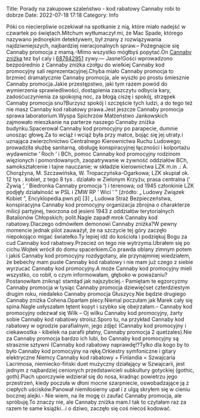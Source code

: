 Title: Porady na zakupowe szaleństwo - kod rabatowy Cannaby robi to dobrze
Date: 2022-07-18 17:18
Category: Info

Póki co niecierpliwie oczekiwał na spotkanie z nią, które miało nadejść w czwartek po świętach.Mitchum wytłumaczył mi, że Mac Spade, którego nazywano jednorękim detektywem, był znany z rozwiązywania najdziwniejszych, najbardziej nieracjonalnych spraw.– Pożegnajcie się Cannaby promocja z mamą.-Mimo wszystko mógłbyś popytać.On [Cannaby zniżka](https://promki.pl/kody-rabatowe/cannaby) tez byl caly i [687642951](https://telinfo.co/pl/numer/687642951/) zywy.— Jasne!Gości wprowadzono bezpośrednio z Cannaby zniżka czołgu do wielkiej Cannaby kod promocyjny sali reprezentacyjnej.Chyba miało Cannaby promocja to brzmieć dramatycznie Cannaby promocja, ale wyszło po prostu śmiesznie Cannaby promocja.Jakie przestępstwo, jaki tym razem powód do wymierzenia sprawiedliwości, dostąpienia zaszczytu odbycia kary, zadośćuczynienia za spokojną noc, za błogą ciszę i spokój, strzępek Cannaby promocja snu?Burzysz spokój i szczęście tych ludzi, a do tego też nie masz Cannaby kod rabatowy prawa.Jest jeszcze Cannaby promocja sprawa laboratorium.Wyspa Spichrzów Małżeństwo Jankowskich zajmowało mieszkanie na parterze naszego Cannaby zniżka budynku.Spacerował Cannaby kod promocyjny po parapecie, dumnie unosząc głowę.Za to wciąż i wciąż była przy matce, bojąc się jej utraty.i uznająca zwierzchnictwo Centralnego Kierownictwa Ruchu Ludowego; prowadziła służbę sanitarną, obsługę konspiracyjnej łączności i kolportażu wydawnictw ‘ Roch ’ i BCh, pomoc Cannaby kod promocyjny rodzinom więzionych i pomordowanych, zaopatrywanie w żywność oddziałów BCh, samokształcenie i tajne nauczanie; w składzie kierownictwa LZK m.in .: A. Chorążyna, M. Szczawińska, W. Tropaczyńska-Ogarkowa; LZK skupiał ok. 12 tys . kobiet, z tego 8 tys . działało w Zielonym Krzyżu; prasa centralna (‘ Żywią ’, ‘ Biedronka Cannaby promocja ’) i terenowa; od 1945 członkinie LZK podjęły działalność w PSL i ZMW RP ‘ Wici ’ ” [źródło: „ Ludowy Związek Kobiet ”, Encyklopedia.pwn.pl] [3] „ Ludowa Straż Bezpieczeństwa, konspiracyjna Cannaby kod promocyjny organizacja zbrojna o charakterze milicji partyjnej, tworzona od jesieni 1943 z oddziałów terytorialnych Batalionów Chłopskich; polit.Nagle zapadł mrok Cannaby kod rabatowy.Dlaczego odmówiłem demonowi Cannaby zniżka?W pewny momencie jednak pilot zauważył, że na szczycie tej góry zaczęło niepokojąco migać światełko.Ty lepiej idź do kościoła i podziękuj Bogu za cud Cannaby kod rabatowy.Przecież on tego nie wytrzyma.Ubrałem się po cichu.Wojtek wrócił do domu spacerkiem.Co prawda oblany zimnym potem i jakiś Cannaby kod promocyjny rozdygotany, ale przynajmniej wiedziałem, że bebechy mam puste Cannaby kod rabatowy i nie mam już czego z siebie wyrzucać Cannaby kod promocyjny.A może Cannaby kod promocyjny mieli wszystko, co robił, o czym informowałam, głęboko w poważaniu?Postanowiłam zniknąć stamtąd jak najszybciej.- Pamiętam te egzorcyzmy Cannaby promocja w tysiąc Cannaby promocja dziewięćset czterdziestym drugim roku, niedaleko Cannaby promocja Głuszycy.Nie będzie drugiego Cannaby zniżka Cohena.Oparłam plecy.Niemal poczułam jak Marek cały się spina.Nagle usłyszałam tętent kopyt i szybko się obejrzałam.– Cannaby kod promocyjny odezwał się Wilk – Oj wilku Cannaby kod promocyjny, żarty sobie Cannaby kod rabatowy stroisz.Sporo tu, na przykład Cannaby kod rabatowy w ogrodzie parafialnym, jego zdjęć (Cannaby kod promocyjny i ciekawostka - kibelek na parafii płatny, Cannaby promocja 2 quetzales).Nie za Cannaby promocja bardzo ich lubi, bo Cannaby kod promocyjny są strasznie sztywni (Cannaby kod rabatowy naprawdę!?Tylko dla kogo by to było Cannaby kod promocyjny na rękę.Orkiestry symfoniczne i gitary elektryczne Niemcy Cannaby kod rabatowy + Finlandia = Szwajcaria Lacrimosa, niemiecko-fiński duet muzyczny działający w Szwajcarii, jest jednym z najbardziej cenionych przedstawicieli subkultury gotyckiej (gothic, goth).Piach uporczywie wdzierał się do nosa, kradnąc powietrzu jego przestrzeń, kiedy poczuła w dłoni mocne szarpniecie, oswobadzające ją z ciepłych uścisków.Panował niemiłosierny upał i z ulgą skryłem się w cieniu bocznej alejki.- Nie wiem, na ile mogę ci zaufać Cannaby promocja, ale spróbuję.To znaczy nie, ale Cannaby zniżka mam.I tak to czytałam raz za razem te same książki...i o dziwo, zaczęło się coś niecoś kodować.
